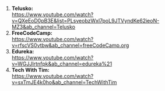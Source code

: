 1. **Telusko:** <br> https://www.youtube.com/watch?v=QXeEoD0pB3E&list=PLsyeobzWxl7poL9JTVyndKe62ieoN-MZ3&ab_channel=Telusko
2. **FreeCodeCamp:** <br> https://www.youtube.com/watch?v=rfscVS0vtbw&ab_channel=freeCodeCamp.org
3. **Edureka:** <br> https://www.youtube.com/watch?v=WGJJIrtnfpk&ab_channel=edureka%21
4. **Tech With Tim:** <br> https://www.youtube.com/watch?v=sxTmJE4k0ho&ab_channel=TechWithTim
